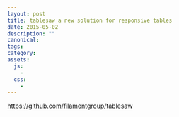 ```yaml
---
layout: post
title: tablesaw a new solution for responsive tables
date: 2015-05-02
description: ""
canonical: 
tags: 
category: 
assets:
  js:
    - 
  css:
    - 
---
```


https://github.com/filamentgroup/tablesaw
